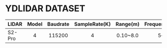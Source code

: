 # YDLIDAR DATASET
|LIDAR      | Model  |  Baudrate |  SampleRate(K) | Range(m)  		   |  Frequency(HZ) | Intenstiy(bit) | SingleChannel | voltage(V)|
| :-------- |:--:|:--:|:--:|:--:|:--:|:--:|:--:|:--:|
| S2-Pro        | 4	   |  115200   |   4            |  0.10~8.0        | 5~8      | false          | false    	  | 4.8~5.2   |
